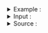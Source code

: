 <details> 
  <summary> Example  : </summary>
  <img src="../../images/kruskal_example.png">
  </details>
 
 <details> 
  <summary> Input  : </summary>
  
```
7 11
1 2 7
1 4 5 
2 4 9
2 3 8
2 5 7 
3 5 5 
4 5 15
4 6 6  
5 6 8 
5 7 9 
6 7 11 

8 9
1 2 1
1 3 7
2 4 5
2 5 6
3 4 2
5 6 3
5 7 9
6 8 8
7 8 4

```
<img src="../../images/krus1.png">
<img src="../../images/krus2.png">
<img src="../../images/krus3.png">

  
   </details>


 <details> 
  <summary> Source : </summary>
Vlog : 
Tech Dose : https://www.youtube.com/watch?v=_Iz-QLBGKpM <br>
Abdul Bari : https://www.youtube.com/watch?v=4ZlRH0eK-qQ

Blog : 
শাফায়েতের ব্লগ : http://www.shafaetsplanet.com/?p=825
  
<img src="../../images/krus4.png">

<img src="../../images/krus5.png">

<img src="../../images/krus6.png">

<img src="../../images/krus7.png">
  
  </details>




